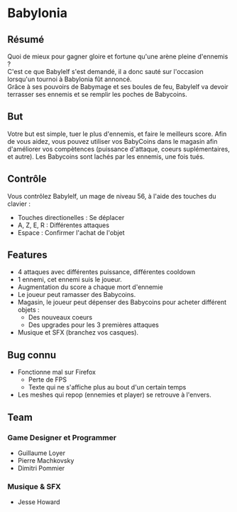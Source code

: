 # Babylonia

## Résumé
Quoi de mieux pour gagner gloire et fortune qu'une arène pleine d'ennemis ?</br>
C'est ce que Babylelf s'est demandé, il a donc sauté sur l'occasion lorsqu'un tournoi à Babylonia fût annoncé.</br>
Grâce à ses pouvoirs de Babymage et ses boules de feu, Babylelf va devoir terrasser ses ennemis et se remplir les poches de Babycoins.

## But
Votre but est simple, tuer le plus d'ennemis, et faire le meilleurs score.
Afin de vous aidez, vous pouvez utiliser vos BabyCoins dans le magasin afin d'améliorer vos compètences (puissance d'attaque, coeurs suplémentaires, et autre).
Les Babycoins sont lachés par les ennemis, une fois tués.

## Contrôle
Vous contrôlez Babylelf, un mage de niveau 56, à l'aide des touches du clavier :</br>
- Touches directionelles : Se déplacer</br>
- A, Z, E, R : Différentes attaques</br>
- Espace : Confirmer l'achat de l'objet</br>

## Features
- 4 attaques avec différentes puissance, différentes cooldown</br>
- 1 ennemi, cet ennemi suis le joueur.</br>
- Augmentation du score a chaque mort d'ennemie</br>
- Le joueur peut ramasser des Babycoins.</br>
- Magasin, le joueur peut dépenser des Babycoins pour acheter différent objets :</br>
    - Des nouveaux coeurs</br>
    - Des upgrades pour les 3 premières attaques</br>
- Musique et SFX (branchez vos casques).</br>

## Bug connu
- Fonctionne mal sur Firefox</br>
    - Perte de FPS</br>
    - Texte qui ne s'affiche plus au bout d'un certain temps</br>
- Les meshes qui repop (ennemies et player) se retrouve à l'envers.

## Team
### Game Designer et Programmer
- Guillaume Loyer</br>
- Pierre Machkovsky</br>
- Dimitri Pommier
### Musique & SFX
- Jesse Howard
